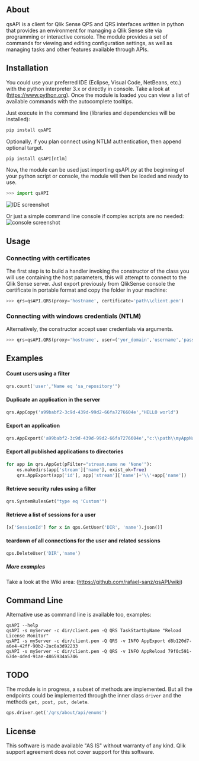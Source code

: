## About
qsAPI is a client for Qlik Sense QPS and QRS interfaces written in python that provides an environment for managing a Qlik Sense site via programming or interactive console. The module provides a set of commands for viewing and editing configuration settings, as well as managing tasks and other features available through APIs.

## Installation

You could use your preferred IDE (Eclipse, Visual Code, NetBeans, etc.) with the python interpreter 3.x or directly in console. Take a look at (https://www.python.org). Once the module is loaded you can view a list of available commands with the autocomplete tooltips.
 
Just execute in the command line (libraries and dependencies will be installed):

```python
pip install qsAPI
```

Optionally, if you plan connect using NTLM authentication, then append optional target.
 
```python
pip install qsAPI[ntlm]
```

Now, the module can be used just importing qsAPI.py at the beginning of your python script or console, the module will then be loaded and ready to use.
```python
>>> import qsAPI
```

![IDE screenshot](https://raw.githubusercontent.com/rafael-sanz/qsAPI/master/screenshots/qsAPI.png)


Or just a simple command line console if complex scripts are no needed: 
![console screenshot](https://raw.githubusercontent.com/rafael-sanz/qsAPI/master/screenshots/qsAPI_console.png)


## Usage
### Connecting with certificates
The first step is to build a handler invoking the constructor of the class you will use containing the host parameters, this will attempt to connect to the Qlik Sense server. Just export previously from QlikSense console the certificate in portable format and copy the folder in your machine:
```python
>>> qrs=qsAPI.QRS(proxy='hostname', certificate='path\\client.pem')
```

### Connecting with windows credentials (NTLM)
Alternatively, the constructor accept user credentials via arguments.
```python
>>> qrs=qsAPI.QRS(proxy='hostname', user=('yor_domain','username','password'))
```

## Examples
#### Count users using a filter
```python
qrs.count('user',"Name eq 'sa_repository'")
```
#### Duplicate an application in the server
```python
qrs.AppCopy('a99babf2-3c9d-439d-99d2-66fa7276604e',"HELLO world")
```
#### Export an application
```python
qrs.AppExport('a99babf2-3c9d-439d-99d2-66fa7276604e',"c:\\path\\myAppName.qvf")
```

#### Export all published applications to directories
```python
for app in qrs.AppGet(pFilter="stream.name ne 'None'"):
	os.makedirs(app['stream']['name'], exist_ok=True)
	qrs.AppExport(app['id'], app['stream']['name']+'\\'+app['name'])
```

#### Retrieve security rules using a filter
```python
qrs.SystemRulesGet("type eq 'Custom'")
```

#### Retrieve a list of sessions for a user
```python
[x['SessionId'] for x in qps.GetUser('DIR', 'name').json()]
```

#### teardown of all connections for the user and related sessions
```python
qps.DeleteUser('DIR','name')
```

##### More examples
Take a look at the Wiki area: (https://github.com/rafael-sanz/qsAPI/wiki)


## Command Line
Alternative use as command line is available too, examples:

```
qsAPI --help
qsAPI -s myServer -c dir/client.pem -Q QRS TaskStartbyName "Reload License Monitor"
qsAPI -s myServer -c dir/client.pem -Q QRS -v INFO AppExport d8b120d7-a6e4-42ff-90b2-2ac6a3d92233
qsAPI -s myServer -c dir/client.pem -Q QRS -v INFO AppReload 79f0c591-67de-4ded-91ae-4865934a5746
```

## TODO
The module is in progress, a subset of methods are implemented. But all the endpoints could be implemented through the inner class `driver` and the methods `get, post, put, delete`.

```python
qps.driver.get('/qrs/about/api/enums')
```

## License
This software is made available "AS IS" without warranty of any kind. Qlik support agreement does not cover support for this software.
